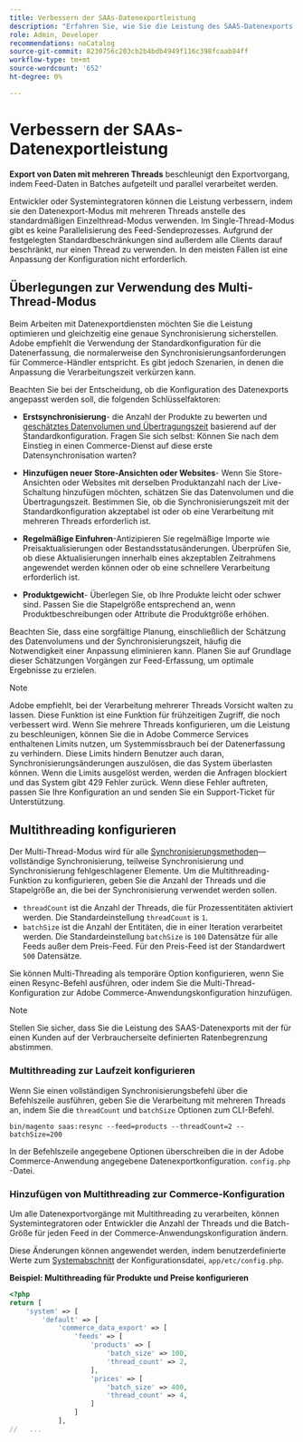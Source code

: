 ```yaml
---
title: Verbessern der SAAs-Datenexportleistung
description: "Erfahren Sie, wie Sie die Leistung des SAAS-Datenexports für Commerce Services verbessern können, indem Sie den Datenexport-Modus mit mehreren Threads verwenden."
role: Admin, Developer
recommendations: noCatalog
source-git-commit: 8230756c203cb2b4bdb4949f116c398fcaab84ff
workflow-type: tm+mt
source-wordcount: '652'
ht-degree: 0%

---
```


# Verbessern der SAAs-Datenexportleistung

**Export von Daten mit mehreren Threads** beschleunigt den Exportvorgang, indem Feed-Daten in Batches aufgeteilt und parallel verarbeitet werden.

Entwickler oder Systemintegratoren können die Leistung verbessern, indem sie den Datenexport-Modus mit mehreren Threads anstelle des standardmäßigen Einzelthread-Modus verwenden. Im Single-Thread-Modus gibt es keine Parallelisierung des Feed-Sendeprozesses. Aufgrund der festgelegten Standardbeschränkungen sind außerdem alle Clients darauf beschränkt, nur einen Thread zu verwenden. In den meisten Fällen ist eine Anpassung der Konfiguration nicht erforderlich.

## Überlegungen zur Verwendung des Multi-Thread-Modus

Beim Arbeiten mit Datenexportdiensten möchten Sie die Leistung optimieren und gleichzeitig eine genaue Synchronisierung sicherstellen.
Adobe empfiehlt die Verwendung der Standardkonfiguration für die Datenerfassung, die normalerweise den Synchronisierungsanforderungen für Commerce-Händler entspricht. Es gibt jedoch Szenarien, in denen die Anpassung die Verarbeitungszeit verkürzen kann.

Beachten Sie bei der Entscheidung, ob die Konfiguration des Datenexports angepasst werden soll, die folgenden Schlüsselfaktoren:

- **Erstsynchronisierung**- die Anzahl der Produkte zu bewerten und [geschätztes Datenvolumen und Übertragungszeit](estimate-data-volume-sync-time.md) basierend auf der Standardkonfiguration. Fragen Sie sich selbst: Können Sie nach dem Einstieg in einen Commerce-Dienst auf diese erste Datensynchronisation warten?

- **Hinzufügen neuer Store-Ansichten oder Websites**- Wenn Sie Store-Ansichten oder Websites mit derselben Produktanzahl nach der Live-Schaltung hinzufügen möchten, schätzen Sie das Datenvolumen und die Übertragungszeit. Bestimmen Sie, ob die Synchronisierungszeit mit der Standardkonfiguration akzeptabel ist oder ob eine Verarbeitung mit mehreren Threads erforderlich ist.

- **Regelmäßige Einfuhren**-Antizipieren Sie regelmäßige Importe wie Preisaktualisierungen oder Bestandsstatusänderungen. Überprüfen Sie, ob diese Aktualisierungen innerhalb eines akzeptablen Zeitrahmens angewendet werden können oder ob eine schnellere Verarbeitung erforderlich ist.

- **Produktgewicht**- Überlegen Sie, ob Ihre Produkte leicht oder schwer sind. Passen Sie die Stapelgröße entsprechend an, wenn Produktbeschreibungen oder Attribute die Produktgröße erhöhen.

Beachten Sie, dass eine sorgfältige Planung, einschließlich der Schätzung des Datenvolumens und der Synchronisierungszeit, häufig die Notwendigkeit einer Anpassung eliminieren kann. Planen Sie auf Grundlage dieser Schätzungen Vorgängen zur Feed-Erfassung, um optimale Ergebnisse zu erzielen.

>[!NOTE]
>
>Adobe empfiehlt, bei der Verarbeitung mehrerer Threads Vorsicht walten zu lassen. Diese Funktion ist eine Funktion für frühzeitigen Zugriff, die noch verbessert wird. Wenn Sie mehrere Threads konfigurieren, um die Leistung zu beschleunigen, können Sie die in Adobe Commerce Services enthaltenen Limits nutzen, um Systemmissbrauch bei der Datenerfassung zu verhindern. Diese Limits hindern Benutzer auch daran, Synchronisierungsänderungen auszulösen, die das System überlasten können. Wenn die Limits ausgelöst werden, werden die Anfragen blockiert und das System gibt 429 Fehler zurück. Wenn diese Fehler auftreten, passen Sie Ihre Konfiguration an und senden Sie ein Support-Ticket für Unterstützung.

## Multithreading konfigurieren

Der Multi-Thread-Modus wird für alle [Synchronisierungsmethoden](data-synchronization.md#synchronization-process)—vollständige Synchronisierung, teilweise Synchronisierung und Synchronisierung fehlgeschlagener Elemente. Um die Multithreading-Funktion zu konfigurieren, geben Sie die Anzahl der Threads und die Stapelgröße an, die bei der Synchronisierung verwendet werden sollen.

- `threadCount` ist die Anzahl der Threads, die für Prozessentitäten aktiviert werden. Die Standardeinstellung `threadCount` is `1`.
- `batchSize` ist die Anzahl der Entitäten, die in einer Iteration verarbeitet werden. Die Standardeinstellung `batchSize` is `100` Datensätze für alle Feeds außer dem Preis-Feed. Für den Preis-Feed ist der Standardwert `500` Datensätze.

Sie können Multi-Threading als temporäre Option konfigurieren, wenn Sie einen Resync-Befehl ausführen, oder indem Sie die Multi-Thread-Konfiguration zur Adobe Commerce-Anwendungskonfiguration hinzufügen.

>[!NOTE]
>
>Stellen Sie sicher, dass Sie die Leistung des SAAS-Datenexports mit der für einen Kunden auf der Verbraucherseite definierten Ratenbegrenzung abstimmen.

### Multithreading zur Laufzeit konfigurieren

Wenn Sie einen vollständigen Synchronisierungsbefehl über die Befehlszeile ausführen, geben Sie die Verarbeitung mit mehreren Threads an, indem Sie die `threadCount` und `batchSize` Optionen zum CLI-Befehl.

```
bin/magento saas:resync --feed=products --threadCount=2 --batchSize=200
```

In der Befehlszeile angegebene Optionen überschreiben die in der Adobe Commerce-Anwendung angegebene Datenexportkonfiguration. `config.php` -Datei.

### Hinzufügen von Multithreading zur Commerce-Konfiguration

Um alle Datenexportvorgänge mit Multithreading zu verarbeiten, können Systemintegratoren oder Entwickler die Anzahl der Threads und die Batch-Größe für jeden Feed in der Commerce-Anwendungskonfiguration ändern.

Diese Änderungen können angewendet werden, indem benutzerdefinierte Werte zum [Systemabschnitt](https://experienceleague.adobe.com/en/docs/commerce-operations/configuration-guide/files/config-reference-configphp#system) der Konfigurationsdatei, `app/etc/config.php`.

**Beispiel: Multithreading für Produkte und Preise konfigurieren**

```php
<?php
return [
    'system' => [
        'default' => [
            'commerce_data_export' => [
                'feeds' => [
                    'products' => [
                        'batch_size' => 100,
                        'thread_count' => 2,
                    ],
                    'prices' => [
                        'batch_size' => 400,
                        'thread_count' => 4,
                    ]
                ]
            ],
//   ...
```
